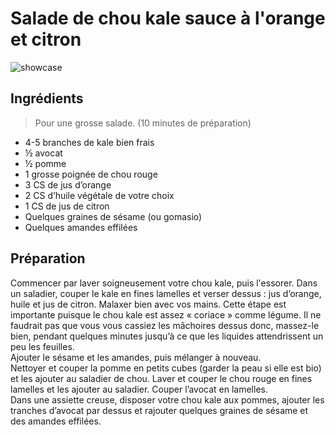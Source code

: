 # Salade de chou kale sauce à l'orange et citron

![showcase](http://i1.wp.com/mlleprune.fr/wp-content/uploads/2016/01/retoucheI1MG_5655-copie.jpg)

## Ingrédients

> Pour une grosse salade. (10 minutes de préparation)

* 4-5 branches de kale bien frais
* ½ avocat
* ½ pomme
* 1 grosse poignée de chou rouge
* 3 CS de jus d’orange
* 2 CS d’huile végétale de votre choix
* 1 CS de jus de citron
* Quelques graines de sésame (ou gomasio)
* Quelques amandes effilées

## Préparation

Commencer par laver soigneusement votre chou kale, puis l'essorer. Dans un saladier, couper le kale en fines lamelles et verser dessus : jus d’orange, huile et jus de citron. Malaxer bien avec vos mains. Cette étape est importante puisque le chou kale est assez « coriace » comme légume. Il ne faudrait pas que vous vous cassiez les mâchoires dessus donc, massez-le bien, pendant quelques minutes jusqu’à ce que les liquides attendrissent un peu les feuilles.  
Ajouter le sésame et les amandes, puis mélanger à nouveau.  
Nettoyer et couper la pomme en petits cubes (garder la peau si elle est bio) et les ajouter au saladier de chou. Laver et couper le chou rouge en fines lamelles et les ajouter au saladier. Couper l’avocat en lamelles.  
Dans une assiette creuse, disposer votre chou kale aux pommes, ajouter les tranches d’avocat par dessus et rajouter quelques graines de sésame et des amandes effilées.
